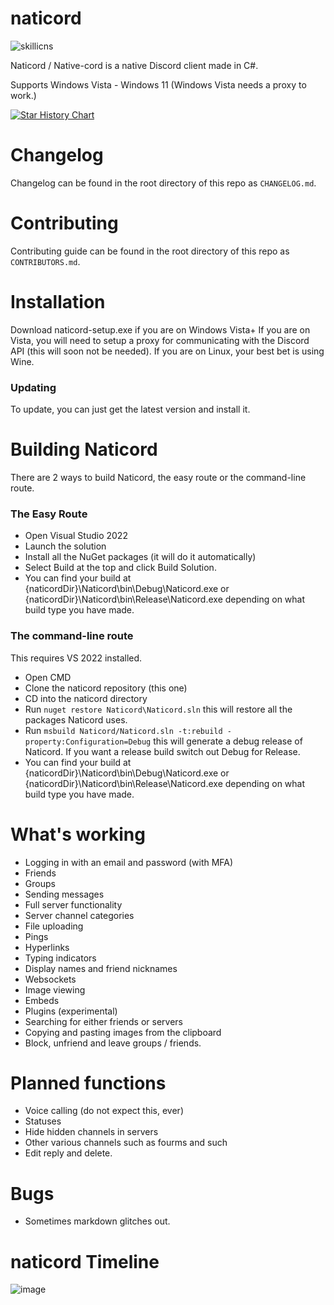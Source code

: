# naticord
![skillicns](https://skillicons.dev/icons?i=discord,cs,dotnet)

Naticord / Native-cord is a native Discord client made in C#.

Supports Windows Vista - Windows 11 (Windows Vista needs a proxy to work.)

<a href="https://star-history.com/#n1d3v/naticord&Date">
 <picture>
   <source media="(prefers-color-scheme: dark)" srcset="https://api.star-history.com/svg?repos=Naticord/naticord&type=Date&theme=dark" />
   <source media="(prefers-color-scheme: light)" srcset="https://api.star-history.com/svg?repos=Naticord/naticord&type=Date" />
   <img alt="Star History Chart" src="https://api.star-history.com/svg?repos=Naticord/naticord&type=Date" />
 </picture>
</a>

# Changelog
Changelog can be found in the root directory of this repo as `CHANGELOG.md`.

# Contributing
Contributing guide can be found in the root directory of this repo as `CONTRIBUTORS.md`.

# Installation
Download naticord-setup.exe if you are on Windows Vista+ If you are on Vista, you will need to setup a proxy for communicating with the Discord API (this will soon not be needed). If you are on Linux, your best bet is using Wine.

### Updating
To update, you can just get the latest version and install it.

# Building Naticord
There are 2 ways to build Naticord, the easy route or the command-line route.

### The Easy Route
- Open Visual Studio 2022
- Launch the solution
- Install all the NuGet packages (it will do it automatically)
- Select Build at the top and click Build Solution.
- You can find your build at {naticordDir}\Naticord\bin\Debug\Naticord.exe or {naticordDir}\Naticord\bin\Release\Naticord.exe depending on what build type you have made.
### The command-line route
This requires VS 2022 installed.

- Open CMD
- Clone the naticord repository (this one)
- CD into the naticord directory
- Run `nuget restore Naticord\Naticord.sln` this will restore all the packages Naticord uses.
- Run `msbuild Naticord/Naticord.sln -t:rebuild -property:Configuration=Debug` this will generate a debug release of Naticord. If you want a release build switch out Debug for Release.
- You can find your build at {naticordDir}\Naticord\bin\Debug\Naticord.exe or {naticordDir}\Naticord\bin\Release\Naticord.exe depending on what build type you have made.

# What's working
- Logging in with an email and password (with MFA)
- Friends
- Groups
- Sending messages
- Full server functionality
- Server channel categories
- File uploading
- Pings
- Hyperlinks
- Typing indicators
- Display names and friend nicknames
- Websockets
- Image viewing
- Embeds
- Plugins (experimental)
- Searching for either friends or servers
- Copying and pasting images from the clipboard
- Block, unfriend and leave groups / friends.
# Planned functions
- Voice calling (do not expect this, ever)
- Statuses
- Hide hidden channels in servers
- Other various channels such as fourms and such
- Edit reply and delete.
# Bugs
- Sometimes markdown glitches out.
# naticord Timeline
![image](https://github.com/user-attachments/assets/14a4c793-a583-4ee6-bcb8-366d1a9b31c2)

